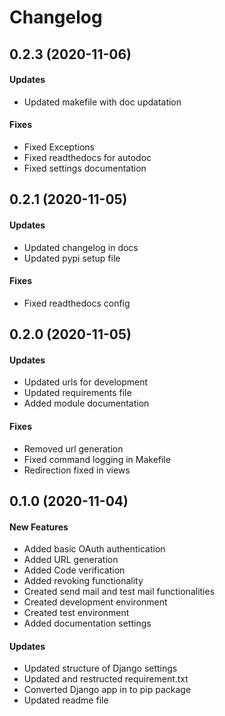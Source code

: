 # Changelog

## 0.2.3 (2020-11-06)

#### Updates

- Updated makefile with doc updatation

#### Fixes

- Fixed Exceptions
- Fixed readthedocs for autodoc
- Fixed settings documentation

## 0.2.1 (2020-11-05)

#### Updates

- Updated changelog in docs
- Updated pypi setup file

#### Fixes

- Fixed readthedocs config

## 0.2.0 (2020-11-05)

#### Updates

- Updated urls for development
- Updated requirements file
- Added module documentation

#### Fixes

- Removed url generation
- Fixed command logging in Makefile
- Redirection fixed in views

## 0.1.0 (2020-11-04)

#### New Features

- Added basic OAuth authentication
- Added URL generation
- Added Code verification
- Added revoking functionality
- Created send mail and test mail functionalities
- Created development environment
- Created test environment
- Added documentation settings

#### Updates

- Updated structure of Django settings
- Updated and restructed requirement.txt
- Converted Django app in to pip package
- Updated readme file
